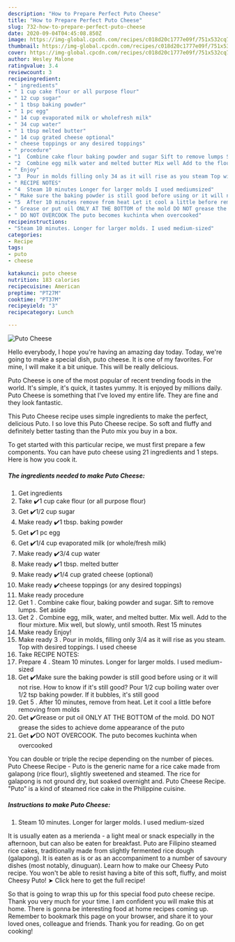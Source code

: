 ```yaml
---
description: "How to Prepare Perfect Puto Cheese"
title: "How to Prepare Perfect Puto Cheese"
slug: 732-how-to-prepare-perfect-puto-cheese
date: 2020-09-04T04:45:08.850Z
image: https://img-global.cpcdn.com/recipes/c018d20c1777e09f/751x532cq70/puto-cheese-recipe-main-photo.jpg
thumbnail: https://img-global.cpcdn.com/recipes/c018d20c1777e09f/751x532cq70/puto-cheese-recipe-main-photo.jpg
cover: https://img-global.cpcdn.com/recipes/c018d20c1777e09f/751x532cq70/puto-cheese-recipe-main-photo.jpg
author: Wesley Malone
ratingvalue: 3.4
reviewcount: 3
recipeingredient:
- " ingredients"
- " 1 cup cake flour or all purpose flour"
- " 12 cup sugar"
- " 1 tbsp baking powder"
- " 1 pc egg"
- " 14 cup evaporated milk or wholefresh milk"
- " 34 cup water"
- " 1 tbsp melted butter"
- " 14 cup grated cheese optional"
- " cheese toppings or any desired toppings"
- " procedure"
- "1  Combine cake flour baking powder and sugar Sift to remove lumps Set aside"
- "2  Combine egg milk water and melted butter Mix well Add to the flour mixture Mix well but slowly until smooth Rest 15 minutes"
- " Enjoy"
- "3  Pour in molds filling only 34 as it will rise as you steam Top with desired toppings I used cheese"
- " RECIPE NOTES"
- "4  Steam 10 minutes Longer for larger molds I used mediumsized"
- " Make sure the baking powder is still good before using or it will not rise How to know if its still good Pour 12 cup boiling water over 12 tsp baking powder If it bubbles its still good"
- "5  After 10 minutes remove from heat Let it cool a little before removing from molds"
- " Grease or put oil ONLY AT THE BOTTOM of the mold DO NOT grease the sides to achieve dome appearance of the puto"
- " DO NOT OVERCOOK The puto becomes kuchinta when overcooked"
recipeinstructions:
- "Steam 10 minutes. Longer for larger molds. I used medium-sized"
categories:
- Recipe
tags:
- puto
- cheese

katakunci: puto cheese 
nutrition: 183 calories
recipecuisine: American
preptime: "PT27M"
cooktime: "PT37M"
recipeyield: "3"
recipecategory: Lunch

---
```



![Puto Cheese](https://img-global.cpcdn.com/recipes/c018d20c1777e09f/751x532cq70/puto-cheese-recipe-main-photo.jpg)

Hello everybody, I hope you're having an amazing day today. Today, we're going to make a special dish, puto cheese. It is one of my favorites. For mine, I will make it a bit unique. This will be really delicious.

Puto Cheese is one of the most popular of recent trending foods in the world. It's simple, it's quick, it tastes yummy. It is enjoyed by millions daily. Puto Cheese is something that I've loved my entire life. They are fine and they look fantastic.

This Puto Cheese recipe uses simple ingredients to make the perfect, delicious Puto. I so love this Puto Cheese recipe. So soft and fluffy and definitely better tasting than the Puto mix you buy in a box.


To get started with this particular recipe, we must first prepare a few components. You can have puto cheese using 21 ingredients and 1 steps. Here is how you cook it.

<!--inarticleads1-->

##### The ingredients needed to make Puto Cheese:

1. Get  ingredients
1. Take  ✔️1 cup cake flour (or all purpose flour)
1. Get  ✔️1/2 cup sugar
1. Make ready  ✔️1 tbsp. baking powder
1. Get  ✔️1 pc egg
1. Get  ✔️1/4 cup evaporated milk (or whole/fresh milk)
1. Make ready  ✔️3/4 cup water
1. Make ready  ✔️1 tbsp. melted butter
1. Make ready  ✔️1/4 cup grated cheese (optional)
1. Make ready  ✔️cheese toppings (or any desired toppings)
1. Make ready  procedure
1. Get 1 . Combine cake flour, baking powder and sugar. Sift to remove lumps. Set aside
1. Get 2 . Combine egg, milk, water, and melted butter. Mix well. Add to the flour mixture. Mix well, but slowly, until smooth. Rest 15 minutes
1. Make ready  Enjoy!
1. Make ready 3 . Pour in molds, filling only 3/4 as it will rise as you steam. Top with desired toppings. I used cheese
1. Take  RECIPE NOTES:
1. Prepare 4 . Steam 10 minutes. Longer for larger molds. I used medium-sized
1. Get  ✔️Make sure the baking powder is still good before using or it will not rise. How to know if it&#39;s still good? Pour 1/2 cup boiling water over 1/2 tsp baking powder. If it bubbles, it&#39;s still good
1. Get 5 . After 10 minutes, remove from heat. Let it cool a little before removing from molds
1. Get  ✔️Grease or put oil ONLY AT THE BOTTOM of the mold. DO NOT grease the sides to achieve dome appearance of the puto
1. Get  ✔️DO NOT OVERCOOK. The puto becomes kuchinta when overcooked


You can double or triple the recipe depending on the number of pieces. Puto Cheese Recipe - Puto is the generic name for a rice cake made from galapong (rice flour), slightly sweetened and steamed. The rice for galapong is not ground dry, but soaked overnight and. Puto Cheese Recipe. &#34;Puto&#34; is a kind of steamed rice cake in the Philippine cuisine. 

<!--inarticleads2-->

##### Instructions to make Puto Cheese:

1. Steam 10 minutes. Longer for larger molds. I used medium-sized


It is usually eaten as a merienda - a light meal or snack especially in the afternoon, but can also be eaten for breakfast. Puto are Filipino steamed rice cakes, traditionally made from slightly fermented rice dough (galapong). It is eaten as is or as an accompaniment to a number of savoury dishes (most notably, dinuguan). Learn how to make our Cheesy Puto recipe. You won&#39;t be able to resist having a bite of this soft, fluffy, and moist Cheesy Puto! ➤ Click here to get the full recipe! 

So that is going to wrap this up for this special food puto cheese recipe. Thank you very much for your time. I am confident you will make this at home. There is gonna be interesting food at home recipes coming up. Remember to bookmark this page on your browser, and share it to your loved ones, colleague and friends. Thank you for reading. Go on get cooking!
